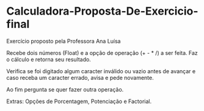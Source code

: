 # Calculadora-Proposta-De-Exercicio-final
Exercício proposto pela Professora Ana Luísa 

Recebe dois números (Float) e a opção de operação (+ - * /) a ser feita. Faz o cálculo e retorna seu resultado.

Verifica se foi digitado algum caracter inválido ou vazio antes de avançar e caso receba um caracter errado, avisa e pede novamente.

Ao fim pergunta se quer fazer outra operação.

Extras: Opções de Porcentagem, Potenciação e Factorial.
